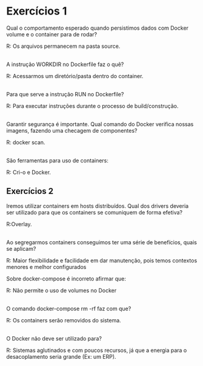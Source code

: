 <h1>Exercícios 1</h1>

  <div>
   Qual o comportamento esperado quando persistimos dados com Docker volume e o container para de rodar?
   <p>R: Os arquivos permanecem na pasta source.</p>
  </div>
  <br>
 
  <div>
    A instrução WORKDIR no Dockerfile faz o quê?
    <p>R: Acessarmos um diretório/pasta dentro do container.</p>
  </div>
  
  <br>
  <div>
    Para que serve a instrução RUN no Dockerfile?
    <p>R: Para executar instruções durante o processo de build/construção.</p>
  </div>
    
   <br>
    <div>
      Garantir segurança é importante. Qual comando do Docker verifica nossas imagens, fazendo uma checagem de componentes?
      <p>R: docker scan.</p>
    </div>
    <br>
   <div>
      São ferramentas para uso de containers:
     <p> R: Cri-o e Docker.</p>
   </div>
   
   <h2>Exercícios 2</h2>
     <div>
     Iremos utilizar containers em hosts distribuídos. Qual dos drivers deveria ser utilizado para que os containers se comuniquem de forma efetiva?
      <p>R:Overlay.</p>
    </div>
    <br>
   
   <div>
     Ao segregarmos containers conseguimos ter uma série de benefícios, quais se aplicam?
    <p>R: Maior flexibilidade e facilidade em dar manutenção, pois temos contextos menores e melhor configurados</p>  
</div>
   
   <div>
     Sobre docker-compose é incorreto afirmar que:
     <p>R: Não permite o uso de volumes no Docker </p>    
  </div>

<br>
    <div>
       O comando docker-compose rm -rf faz com que?
     <p>R: Os containers serão removidos do sistema. </p>    
</div>
<br>
  <div>
    O Docker não deve ser utilizado para?
    <p>R: Sistemas aglutinados e com poucos recursos, já que a energia para o desacoplamento seria grande (Ex: um ERP). </p>
  </div>
